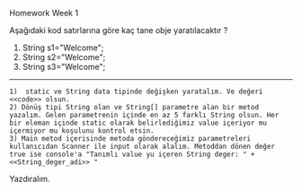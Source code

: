 Homework Week 1

Aşağıdaki kod satırlarına göre kaç tane obje yaratılacaktır ?

1. String s1="Welcome";  
2. String s2="Welcome";  
3. String s3="Welcome";




------------------
	1)  static ve String data tipinde değişken yaratalım. Ve değeri <<code>> olsun.
	2) Dönüş tipi String olan ve String[] parametre alan bir metod yazalım. Gelen parametrenin içinde en az 5 farklı String olsun. Her bir eleman içinde static olarak belirlediğimiz value içeriyor mu içermiyor mu koşulunu kontrol etsin. 
	3) Main metod içerisinde metoda göndereceğimiz parametreleri kullanıcıdan Scanner ile input olarak alalım. Metoddan dönen değer true ise console'a "Tanımlı value yu içeren String deger: " + <<String_deger_adi>> "
  
Yazdıralım.
